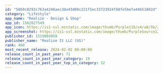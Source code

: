 ```yaml
---
id: "5869c8293c763a4246aec3da43d00c221f5ec33723924f88fe5befa44b51802d"
category: "Lifestyle"
app_name: "Realize - Design & Shop"
app_id: 1562027549
app_icon: https://is1-ssl.mzstatic.com/image/thumb/Purple116/v4/a8/5b/2c/a85b2c28-4e1b-03e3-dcb4-6388179d539b/AppIcon-1x_U007emarketing-0-7-0-85-220-0.png/1024x1024bb.png
app_screenshot: https://is1-ssl.mzstatic.com/image/thumb/PurpleSource126/v4/78/e6/29/78e6299c-5e49-6f4c-5fff-825dd70ddcdc/92493352-39cd-4bda-a850-2f480b0432f6_V2_6.5_Appstore__U00231.png/1242x2688bb.png
publisher_id: 1519094959
publisher_name: "Realize It LLC (US)"
rank: 460
most_recent_release: 2024-02-02 00:00:00
release_count_in_past_year: 71
release_count_in_past_year_category: 19
release_count_in_past_year_top_in_category: 32
---
```

